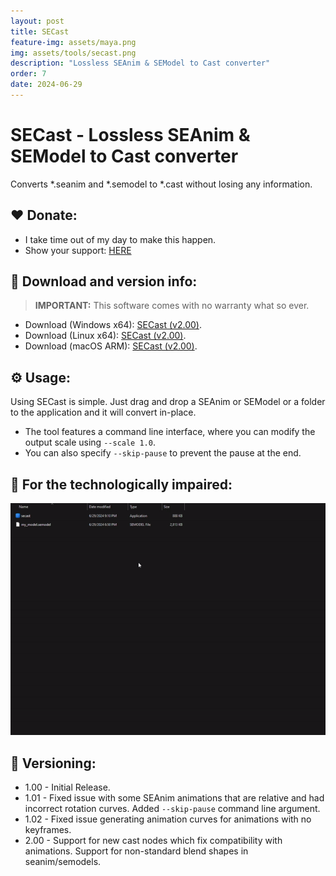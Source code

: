 ```yaml
---
layout: post
title: SECast
feature-img: assets/maya.png
img: assets/tools/secast.png
description: "Lossless SEAnim & SEModel to Cast converter"
order: 7
date: 2024-06-29
---
```


# SECast - Lossless SEAnim & SEModel to Cast converter
Converts *.seanim and *.semodel to *.cast without losing any information.

## ❤️ Donate:
- I take time out of my day to make this happen.
- Show your support: [HERE](https://dtzxporter.com/donate)

## 💾 Download and version info:

> **IMPORTANT:** This software comes with no warranty what so ever.

- Download (Windows x64): [SECast (v2.00)](https://mega.nz/file/hNYgTBzQ#_wjp4ZFYQSLeJIIz_kQ5dROkc0r2oQa-3DsuZA9VC4c).
- Download (Linux x64): [SECast (v2.00)](https://mega.nz/file/NBhhmB5K#PhnskhUi48eOGqgGYYTrXQ14GtnFkTBPtx8EvQq12cE).
- Download (macOS ARM): [SECast (v2.00)](https://mega.nz/file/JJR0xYwI#hd_rJKQgiQI-6sJjUZuiR78zzhDlH8fcsBN0e3mbopg).

## ⚙️ Usage:
Using SECast is simple. Just drag and drop a SEAnim or SEModel or a folder to the application and it will convert in-place.

- The tool features a command line interface, where you can modify the output scale using `--scale 1.0`.
- You can also specify `--skip-pause` to prevent the pause at the end.

## 🎥 For the technologically impaired:
<img style="padding: 0" src="/assets/tools/secast-video.gif">

## 📌 Versioning:
- 1.00 - Initial Release.
- 1.01 - Fixed issue with some SEAnim animations that are relative and had incorrect rotation curves. Added `--skip-pause` command line argument.
- 1.02 - Fixed issue generating animation curves for animations with no keyframes.
- 2.00 - Support for new cast nodes which fix compatibility with animations. Support for non-standard blend shapes in seanim/semodels.